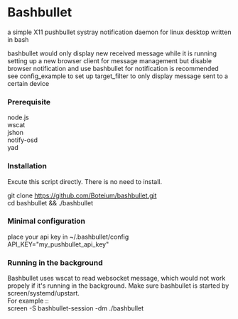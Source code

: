 Bashbullet  
===================================  
 a simple X11 pushbullet systray notification daemon for linux desktop written in bash  
   
 bashbullet would only display new received message while it is running  
 setting up a new browser client for message management but disable browser notification and use bashbullet for notification is recommended  
 see config_example to set up target_filter to only display message sent to a certain device  

### Prerequisite  
 node.js  
 wscat  
 jshon  
 notify-osd  
 yad

### Installation  
 Excute this script directly. There is no need to install.  
  
 git clone https://github.com/Boteium/bashbullet.git  
 cd bashbullet && ./bashbullet  

### Minimal configuration  
 place your api key in ~/.bashbullet/config  
  API_KEY="my_pushbullet_api_key"  

### Running in the background
 Bashbullet uses wscat to read websocket message, which would not work propely if it's running in the background. Make sure bashbullet is started by screen/systemd/upstart.  
 For example ::  
 screen -S bashbullet-session -dm ./bashbullet
